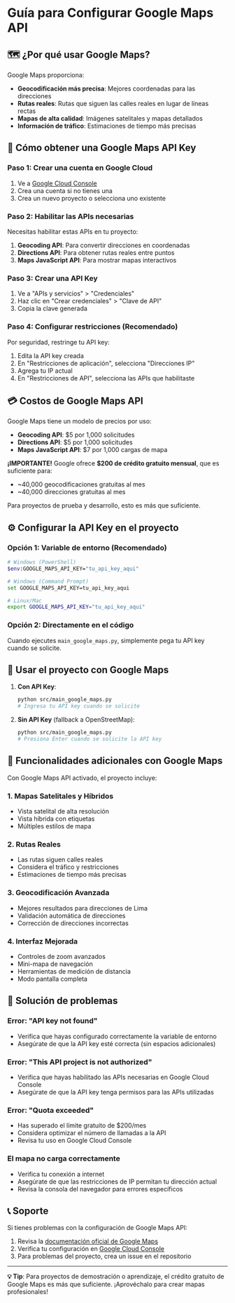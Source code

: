 # Guía para Configurar Google Maps API

## 🗺️ ¿Por qué usar Google Maps?

Google Maps proporciona:
- **Geocodificación más precisa**: Mejores coordenadas para las direcciones
- **Rutas reales**: Rutas que siguen las calles reales en lugar de líneas rectas
- **Mapas de alta calidad**: Imágenes satelitales y mapas detallados
- **Información de tráfico**: Estimaciones de tiempo más precisas

## 🔑 Cómo obtener una Google Maps API Key

### Paso 1: Crear una cuenta en Google Cloud
1. Ve a [Google Cloud Console](https://console.cloud.google.com/)
2. Crea una cuenta si no tienes una
3. Crea un nuevo proyecto o selecciona uno existente

### Paso 2: Habilitar las APIs necesarias
Necesitas habilitar estas APIs en tu proyecto:

1. **Geocoding API**: Para convertir direcciones en coordenadas
2. **Directions API**: Para obtener rutas reales entre puntos
3. **Maps JavaScript API**: Para mostrar mapas interactivos

### Paso 3: Crear una API Key
1. Ve a "APIs y servicios" > "Credenciales"
2. Haz clic en "Crear credenciales" > "Clave de API"
3. Copia la clave generada

### Paso 4: Configurar restricciones (Recomendado)
Por seguridad, restringe tu API key:
1. Edita la API key creada
2. En "Restricciones de aplicación", selecciona "Direcciones IP"
3. Agrega tu IP actual
4. En "Restricciones de API", selecciona las APIs que habilitaste

## 💳 Costos de Google Maps API

Google Maps tiene un modelo de precios por uso:

- **Geocoding API**: $5 por 1,000 solicitudes
- **Directions API**: $5 por 1,000 solicitudes  
- **Maps JavaScript API**: $7 por 1,000 cargas de mapa

**¡IMPORTANTE!** Google ofrece **$200 de crédito gratuito mensual**, que es suficiente para:
- ~40,000 geocodificaciones gratuitas al mes
- ~40,000 direcciones gratuitas al mes

Para proyectos de prueba y desarrollo, esto es más que suficiente.

## ⚙️ Configurar la API Key en el proyecto

### Opción 1: Variable de entorno (Recomendado)
```bash
# Windows (PowerShell)
$env:GOOGLE_MAPS_API_KEY="tu_api_key_aqui"

# Windows (Command Prompt)
set GOOGLE_MAPS_API_KEY=tu_api_key_aqui

# Linux/Mac
export GOOGLE_MAPS_API_KEY="tu_api_key_aqui"
```

### Opción 2: Directamente en el código
Cuando ejecutes `main_google_maps.py`, simplemente pega tu API key cuando se solicite.

## 🚀 Usar el proyecto con Google Maps

1. **Con API Key**:
   ```bash
   python src/main_google_maps.py
   # Ingresa tu API key cuando se solicite
   ```

2. **Sin API Key** (fallback a OpenStreetMap):
   ```bash
   python src/main_google_maps.py
   # Presiona Enter cuando se solicite la API key
   ```

## 🎨 Funcionalidades adicionales con Google Maps

Con Google Maps API activado, el proyecto incluye:

### 1. **Mapas Satelitales y Híbridos**
- Vista satelital de alta resolución
- Vista híbrida con etiquetas
- Múltiples estilos de mapa

### 2. **Rutas Reales**
- Las rutas siguen calles reales
- Considera el tráfico y restricciones
- Estimaciones de tiempo más precisas

### 3. **Geocodificación Avanzada**
- Mejores resultados para direcciones de Lima
- Validación automática de direcciones
- Corrección de direcciones incorrectas

### 4. **Interfaz Mejorada**
- Controles de zoom avanzados
- Mini-mapa de navegación
- Herramientas de medición de distancia
- Modo pantalla completa

## 🔧 Solución de problemas

### Error: "API key not found"
- Verifica que hayas configurado correctamente la variable de entorno
- Asegúrate de que la API key esté correcta (sin espacios adicionales)

### Error: "This API project is not authorized"
- Verifica que hayas habilitado las APIs necesarias en Google Cloud Console
- Asegúrate de que la API key tenga permisos para las APIs utilizadas

### Error: "Quota exceeded"
- Has superado el límite gratuito de $200/mes
- Considera optimizar el número de llamadas a la API
- Revisa tu uso en Google Cloud Console

### El mapa no carga correctamente
- Verifica tu conexión a internet
- Asegúrate de que las restricciones de IP permitan tu dirección actual
- Revisa la consola del navegador para errores específicos

## 📞 Soporte

Si tienes problemas con la configuración de Google Maps API:

1. Revisa la [documentación oficial de Google Maps](https://developers.google.com/maps/documentation)
2. Verifica tu configuración en [Google Cloud Console](https://console.cloud.google.com/)
3. Para problemas del proyecto, crea un issue en el repositorio

---

**💡 Tip**: Para proyectos de demostración o aprendizaje, el crédito gratuito de Google Maps es más que suficiente. ¡Aprovéchalo para crear mapas profesionales!
